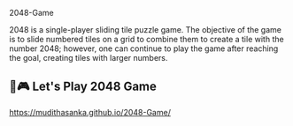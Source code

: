 2048-Game

2048 is a single-player sliding tile puzzle game. The objective of the game is to slide numbered tiles on a grid to combine them to create a tile with the number 2048; however, one can continue to play the game after reaching the goal, creating tiles with larger numbers.

## 🎯🎮 Let's Play 2048 Game

https://mudithasanka.github.io/2048-Game/
